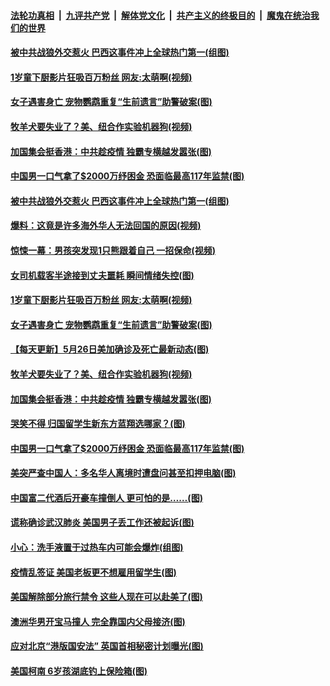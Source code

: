 ####  [法轮功真相](../../../../basic/blob/master/README.md?t=05270630) &nbsp;|&nbsp; [九评共产党](../../../../9ping.md/blob/master/README.md?t=05270630) &nbsp;|&nbsp; [解体党文化](../../../../jtdwh.md/blob/master/README.md?t=05270630)  &nbsp;|&nbsp; [共产主义的终极目的](../../../../gczydzjmd.md/blob/master/README.md?t=05270630) &nbsp;|&nbsp; [魔鬼在统治我们的世界](../../../../mgztzwmdsj.md/blob/master/README.md?t=05270630) 

#### [被中共战狼外交惹火 巴西这事件冲上全球热门第一(组图)](../pages/p3/934580.md?t=05270630) 

#### [1岁童下厨影片狂吸百万粉丝 网友:太萌啊(视频)](../pages/p3/934555.md?t=05270630) 

#### [女子遇害身亡 宠物鹦鹉重复“生前遗言”助警破案(图)](../pages/p3/934539.md?t=05270630) 

#### [牧羊犬要失业了？美、纽合作实验机器狗(视频)](../pages/p3/934465.md?t=05270630) 

#### [加国集会挺香港：中共趁疫情 独霸专横越发嚣张(图)](../pages/p3/934458.md?t=05270630) 

#### [中国男一口气拿了$2000万纾困金 恐面临最高117年监禁(图)](../pages/p3/934435.md?t=05270630) 

#### [被中共战狼外交惹火 巴西这事件冲上全球热门第一(组图)](../pages/p3/934580.md?t=05270630) 

#### [爆料：这竟是许多海外华人无法回国的原因(视频)](../pages/p3/934571.md?t=05270630) 

#### [惊悚一幕：男孩突发现1只熊跟着自己 一招保命(视频)](../pages/p3/934570.md?t=05270630) 

#### [女司机载客半途接到丈夫噩耗 瞬间情绪失控(图)](../pages/p3/934562.md?t=05270630) 

#### [1岁童下厨影片狂吸百万粉丝 网友:太萌啊(视频)](../pages/p3/934555.md?t=05270630) 

#### [女子遇害身亡 宠物鹦鹉重复“生前遗言”助警破案(图)](../pages/p3/934539.md?t=05270630) 

#### [【每天更新】5月26日美加确诊及死亡最新动态(图)](../pages/p3/931800.md?t=05270630) 

#### [牧羊犬要失业了？美、纽合作实验机器狗(视频)](../pages/p3/934465.md?t=05270630) 

#### [加国集会挺香港：中共趁疫情 独霸专横越发嚣张(图)](../pages/p3/934458.md?t=05270630) 

#### [哭笑不得 归国留学生新东方蓝翔选哪家？(图)](../pages/p3/934450.md?t=05270630) 

#### [中国男一口气拿了$2000万纾困金 恐面临最高117年监禁(图)](../pages/p3/934435.md?t=05270630) 

#### [美突严查中国人：多名华人离境时遭盘问甚至扣押电脑(图)](../pages/p3/934399.md?t=05270630) 

#### [中国富二代酒后开豪车撞倒人 更可怕的是……(图)](../pages/p3/934425.md?t=05270630) 

#### [谎称确诊武汉肺炎 美国男子丢工作还被起诉(图)](../pages/p3/934411.md?t=05270630) 

#### [小心：洗手液置于过热车内可能会爆炸(组图)](../pages/p3/934404.md?t=05270630) 

#### [疫情乱签证 美国老板更不想雇用留学生(图)](../pages/p3/934354.md?t=05270630) 

#### [美国解除部分旅行禁令 这些人现在可以赴美了(图)](../pages/p3/934353.md?t=05270630) 

#### [澳洲华男开宝马撞人 完全靠国内父母接济(图)](../pages/p3/934351.md?t=05270630) 

#### [应对北京“港版国安法” 英国首相秘密计划曝光(图)](../pages/p3/934347.md?t=05270630) 

#### [美国柯南 6岁孩湖底钓上保险箱(图)](../pages/p3/934317.md?t=05270630) 

